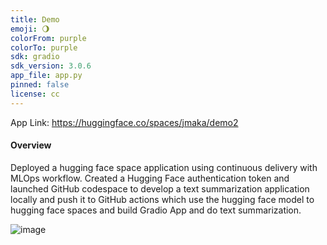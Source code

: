 ```yaml
---
title: Demo
emoji: 🌖
colorFrom: purple
colorTo: purple
sdk: gradio
sdk_version: 3.0.6
app_file: app.py
pinned: false
license: cc
---
```


App Link: https://huggingface.co/spaces/jmaka/demo2 </br>

#### Overview</br>
Deployed a hugging face space application using continuous delivery with MLOps workflow. Created a Hugging Face authentication token and launched GitHub codespace to develop a text summarization application locally and push it to GitHub actions which use the hugging face model to hugging face spaces and build Gradio App and do text summarization.</br>


![image](https://github.com/srsapireddy/hugging-face-demo-CI-with-continuous-deployment/assets/32967087/5494229f-0f00-453b-94ea-6eb46073f5ed)


